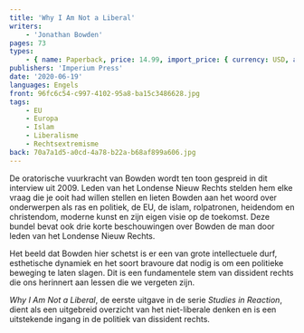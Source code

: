 ```yaml
---
title: 'Why I Am Not a Liberal'
writers:
    - 'Jonathan Bowden'
pages: 73
types:
    - { name: Paperback, price: 14.99, import_price: { currency: USD, amount: 12.0 }, isbn: 978-0-648859-30-7, size: { height: '178', width: '108', depth: '5' } }
publishers: 'Imperium Press'
date: '2020-06-19'
languages: Engels
front: 96fc6c54-c997-4102-95a8-ba15c3486628.jpg
tags:
    - EU
    - Europa
    - Islam
    - Liberalisme
    - Rechtsextremisme
back: 70a7a1d5-a0cd-4a78-b22a-b68af899a606.jpg
---
```


De oratorische vuurkracht van Bowden wordt ten toon gespreid in dit interview uit 2009. Leden van het Londense Nieuw Rechts stelden hem elke vraag die je ooit had willen stellen en lieten Bowden aan het woord over onderwerpen als ras en politiek, de EU, de islam, rolpatronen, heidendom en christendom, moderne kunst en zijn eigen visie op de toekomst. Deze bundel bevat ook drie korte beschouwingen over Bowden de man door leden van het Londense Nieuw Rechts.

Het beeld dat Bowden hier schetst is er een van grote intellectuele durf, esthetische dynamiek en het soort bravoure dat nodig is om een politieke beweging te laten slagen. Dit is een fundamentele stem van dissident rechts die ons herinnert aan lessen die we vergeten zijn.

*Why I Am Not a Liberal*, de eerste uitgave in de serie *Studies in Reaction*, dient als een uitgebreid overzicht van het niet-liberale denken en is een uitstekende ingang in de politiek van dissident rechts.
